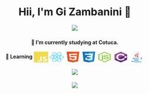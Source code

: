  
<h1  align="center"> Hii, I'm Gi Zambanini 👋</h1>

<p align="center">
<img src = "https://lh3.googleusercontent.com/proxy/00FwQcVVqOcOnSd9DIwkE7PQ1hhchJZ-rfshA3ZoCmNVoEYC-nSdzaX_LWTL8cxT9V_RY7gf7bfd0JUCo8rugcZJpRIr-mSyPJLJoJmS9BMZrJFXINOxehFIQfvJG_URTNOZyqCMPX7FfFOrhi70B5LI-4zlsNcwwOa6N0ld"/>
</p> 


<div align="center">
<h4>
🔭 I’m currently studying at Cotuca. <br/> <br/>
🌱 Learning 
  <img align="center" alt="gi-Js" height="30" width="40" src="https://raw.githubusercontent.com/devicons/devicon/master/icons/javascript/javascript-plain.svg">
  <img align="center" alt="gi-React" height="30" width="40" src="https://raw.githubusercontent.com/devicons/devicon/master/icons/react/react-original.svg">
  <img align="center" alt="gi-HTML" height="30" width="40" src="https://raw.githubusercontent.com/devicons/devicon/master/icons/html5/html5-original.svg">
  <img align="center" alt="gi-CSS" height="30" width="40" src="https://raw.githubusercontent.com/devicons/devicon/master/icons/css3/css3-original.svg">
  <img align="center" alt="gi-Node" height="30" width="40" src="https://raw.githubusercontent.com/devicons/devicon/master/icons/nodejs/nodejs-original.svg">
  <img align="center" alt="gi-Csharp" height="30" width="40" src="https://raw.githubusercontent.com/devicons/devicon/master/icons/csharp/csharp-original.svg">
 <img align="center" alt="gi-Java" height="30" width="40" src="https://raw.githubusercontent.com/devicons/devicon/master/icons/java/java-original.svg">

    
 <br/>
 </h4>
 </div>

<div align="center">
  <a href="https://github.com/gi-m-zambanini">
  <img height="180em" src="https://github-readme-stats.vercel.app/api?username=gi-m-zambanini&show_icons=true&theme=radical&include_all_commits=true&count_private=true"/>
  <br/> <br/>
  <img height="180em" src="https://github-readme-stats.vercel.app/api/top-langs/?username=gi-m-zambanini&layout=compact&langs_count=7&theme=radical"/>
</div>
</br>


<!--

![Snake animation](https://github.com/gi-m-zambanini/rafaballerini/blob/output/github-contribution-grid-snake.svg)
 


**gi-m-zambanini/gi-m-zambanini** is a ✨ _special_ ✨ repository because its `README.md` (this file) appears on your GitHub profile.

Here are some ideas to get you started:

- 🔭 I’m currently working on ...
- 🌱 I’m currently learning ...
- 👯 I’m looking to collaborate on ...
- 🤔 I’m looking for help with ...
- 💬 Ask me about ...
- 📫 How to reach me: ...
- 😄 Pronouns: ...
- ⚡ Fun fact: ...
-->
